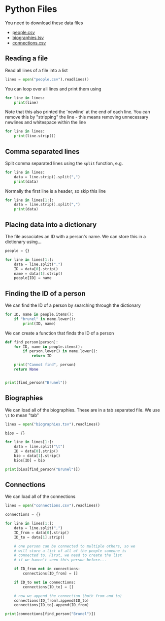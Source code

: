 # Python Files

You need to download these data files

* [people.csv](https://raw.githubusercontent.com/chryswoods/teaching/master/python_files/people.csv)
* [biographies.tsv](https://raw.githubusercontent.com/chryswoods/teaching/master/python_files/biographies.tsv)
* [connections.csv](https://raw.githubusercontent.com/chryswoods/teaching/master/python_files/connections.csv)

## Reading a file

Read all lines of a file into a list

```python
lines = open("people.csv").readlines()
```

You can loop over all lines and print them using

```python
for line in lines:
    print(line)
```

Note that this also printed the 'newline' at the end of each line.
You can remove this by "stripping" the line - this means removing
unnecessary newlines and whitespace within the line

```python
for line in lines:
    print(line.strip())
```

## Comma separated lines

Split comma separated lines using the `split` function, e.g.

```python
for line in lines:
    data = line.strip().split(",")
    print(data)
```

Normally the first line is a header, so skip this line

```python
for line in lines[1:]:
    data = line.strip().split(",")
    print(data)
```

## Placing data into a dictionary

The file associates an ID with a person's name. We can store this
in a dictionary using...

```python
people = {}

for line in lines[1:]:
    data = line.split(",")
    ID = data[0].strip()
    name = data[1].strip()
    people[ID] = name
```

## Finding the ID of a person

We can find the ID of a person by searching through the dictionary

```python
for ID, name in people.items():
    if "brunel" in name.lower():
        print(ID, name)
```

We can create a function that finds the ID of a person

```python
def find_person(person):
    for ID, name in people.items():
        if person.lower() in name.lower():
            return ID

    print("Cannot find", person)
    return None


print(find_person("Brunel"))
```

## Biographies

We can load all of the biographies. These are in a tab separated file. We
use `\t` to mean "tab"

```python
lines = open("biographies.tsv").readlines()

bios = {}

for line in lines[1:]:
    data = line.split("\t")
    ID = data[0].strip()
    bio = data[1].strip()
    bios[ID] = bio

print(bios[find_person("Brunel")])
```

## Connections

We can load all of the connections

```python
lines = open("connections.csv").readlines()

connections = {}

for line in lines[1:]:
    data = line.split(",")
    ID_from = data[0].strip()
    ID_to = data[1].strip()

    # one person can be connected to multiple others, so we 
    # will store a list of all of the people someone is 
    # connected to. First, we need to create the list
    # if we haven't seen this person before...

    if ID_from not in connections:
        connections[ID_from] = []

    if ID_to not in connections:
        connections[ID_to] = []

    # now we append the connection (both from and to)
    connections[ID_from].append(ID_to)
    connections[ID_to].append(ID_from)

print(connections[find_person("Brunel")])
```

